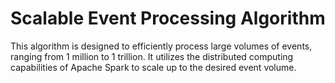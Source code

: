 # Scalable Event Processing Algorithm

This algorithm is designed to efficiently process large volumes of events, ranging from 1 million to 1 trillion. It utilizes the distributed computing capabilities of Apache Spark to scale up to the desired event volume.
